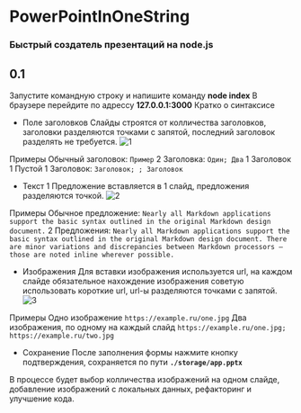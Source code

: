 # PowerPointInOneString
### Быстрый создатель презентаций на node.js
0.1
-------------
Запустите командную строку и напишите команду **node index**
В браузере перейдите по адрессу **127.0.0.1:3000**
Кратко о синтаксисе

- Поле заголовков
Слайды строятся от колличества заголовков, 
заголовки разделяются точками с запятой,
последний заголовок разделять не требуется.
![1](https://sun9-86.userapi.com/impg/n1wcd-1tHTezMzVWpECeCijKnUFzO74CX9vWUQ/Lnydz0DBNHI.jpg?size=877x120&quality=96&sign=75bb6b27c0717e5949bc9f7fdd8ee5c1&type=album "1")

Примеры
Обычный заголовок: `Пример`
2 Заголовка: `Один; Два`
1 Заголовок 1 Пустой 1 Заголовок: `Заголовок; ; Заголовок`

- Текст
1 Предложение вставляется в 1 слайд,
предложения разделяются точкой.
![2](https://sun9-29.userapi.com/impg/SPHzC1g0Y9PM3C_dAnn_2-k7UxrsCBKpbffuxw/oWrWlz1vX5c.jpg?size=982x216&quality=96&sign=9afe1b67d24a668c8d6ec46a2761b2b0&type=album "2")

Примеры
Обычное предложение: `Nearly all Markdown applications support the basic syntax outlined in the original Markdown design document.`
2 Предложения: `Nearly all Markdown applications support the basic syntax outlined in the original Markdown design document. There are minor variations and discrepancies between Markdown processors — those are noted inline wherever possible.`

- Изображения
Для вставки изображения используется url,
на каждом слайде обязательное нахождение изображения
советую использовать короткие url, url-ы разделяются точками с запятой.
![3](https://sun9-4.userapi.com/impg/FckHsXQqHtp0ezc2hI4YAV5dnQCU0i5Em9iW2Q/FD-R78Q4oFg.jpg?size=927x213&quality=96&sign=8d8bd6e3ffb12d34d29072550f2d0426&type=album "3")

Примеры
Одно изображение `https://example.ru/one.jpg`
Два изображения, по одному на каждый слайд `https://example.ru/one.jpg; https://example.ru/two.jpg`

- Сохранение
После заполнения формы нажмите кнопку подтверждения, 
сохраняется по пути **`./storage/app.pptx`**

В процессе будет выбор колличества изображений на одном слайде,
добавление изображений с локальных данных,
рефакторинг и улучшение кода.
